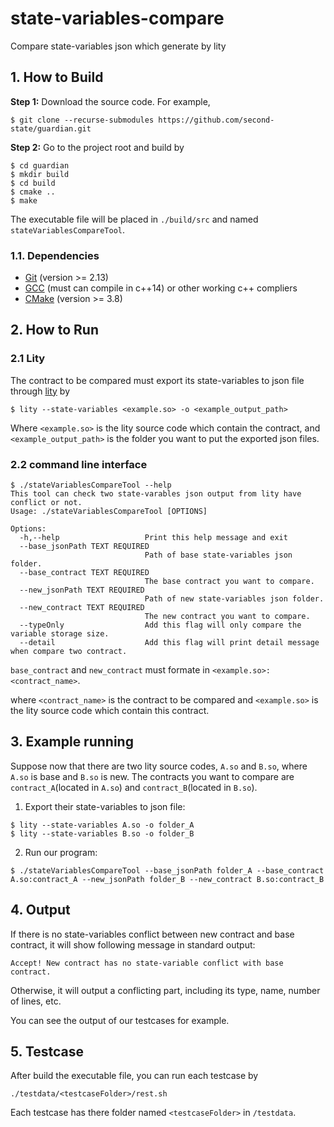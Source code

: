 # state-variables-compare
Compare state-variables json which generate by lity

## 1. How to Build
**Step 1:** Download the source code. For example,
~~~
$ git clone --recurse-submodules https://github.com/second-state/guardian.git
~~~

**Step 2:** Go to the project root and build by
~~~
$ cd guardian
$ mkdir build
$ cd build
$ cmake ..
$ make
~~~

The executable file will be placed in `./build/src` and named `stateVariablesCompareTool`.

### 1.1. Dependencies

* [Git](https://git-scm.com/) (version >= 2.13)
* [GCC](https://gcc.gnu.org/) (must can compile in c++14) or other working c++ compliers
* [CMake](https://cmake.org/) (version >= 3.8)

## 2. How to Run

### 2.1 Lity
The contract to be compared must export its state-variables to json file through [lity](https://github.com/second-state/lity) by
~~~
$ lity --state-variables <example.so> -o <example_output_path>
~~~
Where `<example.so>` is the lity source code which contain the contract, and `<example_output_path>` is the folder you want to put the exported json files.

### 2.2 command line interface
~~~
$ ./stateVariablesCompareTool --help
This tool can check two state-varables json output from lity have conflict or not.
Usage: ./stateVariablesCompareTool [OPTIONS]

Options:
  -h,--help                   Print this help message and exit
  --base_jsonPath TEXT REQUIRED
                              Path of base state-variables json folder.
  --base_contract TEXT REQUIRED
                              The base contract you want to compare.
  --new_jsonPath TEXT REQUIRED
                              Path of new state-variables json folder.
  --new_contract TEXT REQUIRED
                              The new contract you want to compare.
  --typeOnly                  Add this flag will only compare the variable storage size.
  --detail                    Add this flag will print detail message when compare two contract.
~~~

`base_contract` and `new_contract` must formate in `<example.so>:<contract_name>`.

where `<contract_name>` is the contract to be compared and `<example.so>` is the lity source code which contain this contract.

## 3. Example running
Suppose now that there are two lity source codes, `A.so` and `B.so`, where `A.so` is base and `B.so` is new. The contracts you want to compare are `contract_A`(located in `A.so`) and `contract_B`(located in `B.so`).

1. Export their state-variables to json file:
~~~
$ lity --state-variables A.so -o folder_A
$ lity --state-variables B.so -o folder_B
~~~

2. Run our program:
~~~
$ ./stateVariablesCompareTool --base_jsonPath folder_A --base_contract A.so:contract_A --new_jsonPath folder_B --new_contract B.so:contract_B
~~~

## 4. Output
If there is no state-variables conflict between new contract and base contract, it will show following message in standard output:
~~~
Accept! New contract has no state-variable conflict with base contract.
~~~
Otherwise, it will output a conflicting part, including its type, name, number of lines, etc.

You can see the output of our testcases for example.

## 5. Testcase
After build the executable file, you can run each testcase by
~~~
./testdata/<testcaseFolder>/rest.sh
~~~
Each testcase has there folder named `<testcaseFolder>` in `/testdata`.